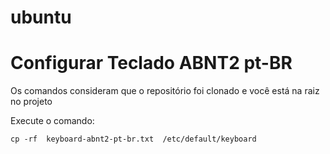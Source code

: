 # ubuntu


# Configurar Teclado ABNT2 pt-BR
Os comandos consideram que o repositório foi clonado e você está na raiz no projeto

Execute o comando:
```
cp -rf  keyboard-abnt2-pt-br.txt  /etc/default/keyboard
```

